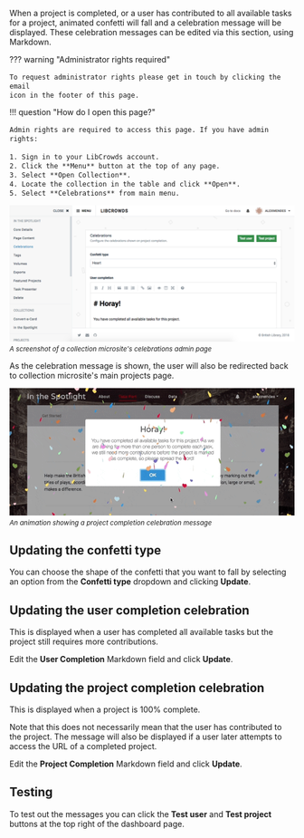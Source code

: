 When a project is completed, or a user has contributed to all available tasks
for a project, animated confetti will fall and a celebration message will
be displayed. These celebration messages can be edited via this section, using
Markdown.

??? warning "Administrator rights required"

    To request administrator rights please get in touch by clicking the email
    icon in the footer of this page.

!!! question "How do I open this page?"

    Admin rights are required to access this page. If you have admin rights:

    1. Sign in to your LibCrowds account.
    2. Click the **Menu** button at the top of any page.
    3. Select **Open Collection**.
    4. Locate the collection in the table and click **Open**.
    5. Select **Celebrations** from main menu.

![A screenshot of a collection microsite's celebrations admin page](/assets/img/collection/celebrations.png?raw=true)
<br><small>*A screenshot of a collection microsite's celebrations admin page*</small>

As the celebration message is shown, the user will also be redirected back to
collection microsite's main projects page.

![An animation showing a project completion celebration message](/assets/img/project-celebration.gif?raw=true)
<br><small>*An animation showing a project completion celebration message*</small>

## Updating the confetti type

You can choose the shape of the confetti that you want to fall by selecting
an option from the **Confetti type** dropdown and clicking **Update**.

## Updating the user completion celebration

This is displayed when a user has completed all available tasks but the
project still requires more contributions.

Edit the **User Completion** Markdown field and click **Update**.

## Updating the project completion celebration

This is displayed when a project is 100% complete.

Note that this does not necessarily mean that the user has contributed to the
project. The message will also be displayed if a user later attempts to access
the URL of a completed project.

Edit the **Project Completion** Markdown field and click **Update**.

## Testing

To test out the messages you can click the **Test user** and **Test project**
buttons at the top right of the dashboard page.

